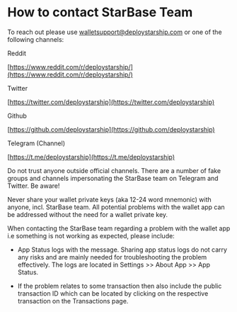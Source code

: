 # How to contact StarBase Team

To reach out please use walletsupport@deploystarship.com or one of the following channels:

Reddit

[https://www.reddit.com/r/deploystarship/](https://www.reddit.com/r/deploystarship/)

Twitter
  
[https://twitter.com/deploystarship](https://twitter.com/deploystarship)

Github

[https://github.com/deploystarship](https://github.com/deploystarship)

Telegram (Channel)

[https://t.me/deploystarship](https://t.me/deploystarship)

Do not trust anyone outside official channels. There are a number of fake groups and channels impersonating the StarBase team on Telegram and Twitter. Be aware!

Never share your wallet private keys (aka 12-24 word mnemonic) with anyone, incl. StarBase team. All potential problems with the wallet app can be addressed without the need for a wallet private key.

When contacting the StarBase team regarding a problem with the wallet app i.e something is not working as expected, please include:

- App Status logs with the message. Sharing app status logs do not carry any risks and are mainly needed for troubleshooting the problem effectively. The logs are located in Settings >> About App >> App Status.

- If the problem relates to some transaction then also include the public transaction ID which can be located by clicking on the respective transaction on the Transactions page.
